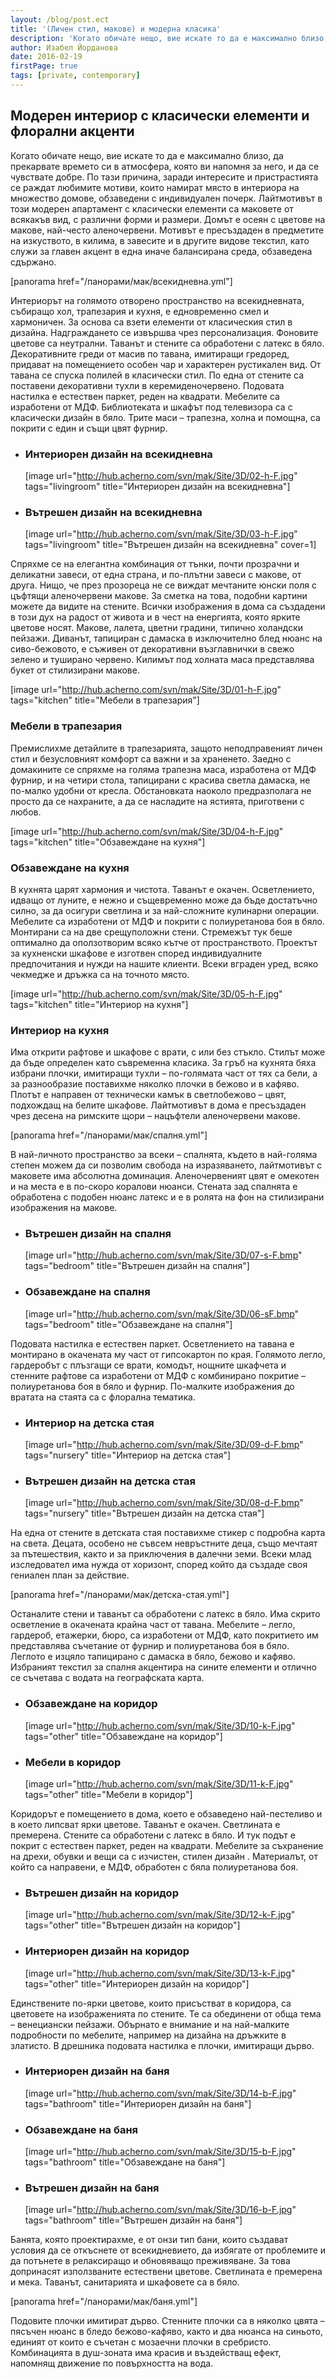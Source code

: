 ```yaml
---
layout: /blog/post.ect
title: '(Личен стил, макове) и модерна класика'
description: 'Когато обичате нещо, вие искате то да е максимално близо, да прекарвате времето си в атмосфера, която ви напомня за него, и да се чувствате добре. По тази причина, заради интересите и пристрастията се раждат любимите мотиви, които намират място в интериора на множество домове, обзаведени с индивидуален почерк. Лайтмотивът в този модерен апартамент с класически елементи са маковете от всякакъв вид, с различни форми и размери. Домът е осеян с цветове на макове, най-често аленочервени. Мотивът е пресъздаден в предметите на изкуството, в килима, в завесите и в другите видове текстил, като служи за главен акцент в една иначе балансирана среда, обзаведена сдържано.'
author: Изабел Йорданова
date: 2016-02-19
firstPage: true
tags: [private, contemporary]
---
```

## **Модерен интериор** с класически елементи и флорални акценти
Когато обичате нещо, вие искате то да е максимално близо, да прекарвате времето си в атмосфера, която ви напомня за него, и да се чувствате добре. По тази причина, заради интересите и пристрастията се раждат любимите мотиви, които намират място в интериора на множество домове, обзаведени с индивидуален почерк. Лайтмотивът в този модерен апартамент с класически елементи са маковете от всякакъв вид, с различни форми и размери. Домът е осеян с цветове на макове, най-често аленочервени. Мотивът е пресъздаден в предметите на изкуството, в килима, в завесите и в другите видове текстил, като служи за главен акцент в една иначе балансирана среда, обзаведена сдържано.

[panorama href="/панорами/мак/всекидневна.yml"]

Интериорът на голямото отворено пространство на всекидневната, събиращо хол, трапезария и кухня, е едновременно смел и хармоничен. За основа са взети елементи от класическия стил в дизайна. Надграждането се извършва чрез персонализация. Фоновите цветове са неутрални. Таванът и стените са обработени с латекс в бяло. Декоративните греди от масив по тавана, имитиращи гредоред, придават на помещението особен чар и характерен рустикален вид. От тавана се спуска полилей в класически стил. По една от стените са поставени декоративни тухли в керемиденочервено. Подовата настилка е естествен паркет, реден на квадрати. Мебелите са изработени от МДФ. Библиотеката и шкафът под телевизора са с класически дизайн в бяло. Трите маси – трапезна, холна и помощна, са покрити с един и същи цвят фурнир.

-   ### Интериорен дизайн на **всекидневна**
    [image url="http://hub.acherno.com/svn/mak/Site/3D/02-h-F.jpg" tags="livingroom" title="Интериорен дизайн на всекидневна"]
-   ### Вътрешен дизайн на **всекидневна**
    [image url="http://hub.acherno.com/svn/mak/Site/3D/03-h-F.jpg" tags="livingroom" title="Вътрешен дизайн на всекидневна" cover=1]

Спряхме се на елегантна комбинация от тънки, почти прозрачни и деликатни завеси, от една страна, и по-плътни завеси с макове, от друга. Нищо, че през прозореца не се виждат мечтаните юнски поля с цъфтящи аленочервени макове. За сметка на това, подобни картини можете да видите на стените. Всички изображения в дома са създадени в този дух на радост от живота и в чест на енергията, която ярките цветове носят. Макове, лалета, цветни градини, типично холандски пейзажи. Диванът, тапициран с дамаска в изключително блед нюанс на сиво-бежовото, е съживен от декоративни възглавнички в свежо зелено и туширано червено. Килимът под холната маса представлява букет от стилизирани макове.

[image url="http://hub.acherno.com/svn/mak/Site/3D/01-h-F.jpg" tags="kitchen" title="Мебели в трапезария"]
### Мебели в **трапезария**

Премислихме детайлите в трапезарията, защото неподправеният личен стил и безусловният комфорт са важни и за храненето. Заедно с домакините се спряхме на голяма трапезна маса, изработена от МДФ фурнир, и на четири стола, тапицирани с красива светла дамаска, не по-малко удобни от кресла. Обстановката наоколо предразполага не просто да се нахраните, а да се насладите на ястията, приготвени с любов.

[image url="http://hub.acherno.com/svn/mak/Site/3D/04-h-F.jpg" tags="kitchen" title="Обзавеждане на кухня"]
### Обзавеждане на **кухня**

В кухнята царят хармония и чистота. Таванът е окачен. Осветлението, идващо от луните, е нежно и същевременно може да бъде достатъчно силно, за да осигури светлина и за най-сложните кулинарни операции. Мебелите са изработени от МДФ и покрити с полиуретанова боя в бяло. Монтирани са на две срещуположни стени. Стремежът тук беше оптимално да оползотворим всяко кътче от пространството. Проектът за кухненски шкафове е изготвен според индивидуалните предпочитания и нужди на нашите клиенти. Всеки вграден уред, всяко чекмедже и дръжка са на точното място.

[image url="http://hub.acherno.com/svn/mak/Site/3D/05-h-F.jpg" tags="kitchen" title="Интериор на кухня"]
### Интериор на **кухня**

Има открити рафтове и шкафове с врати, с или без стъкло. Стилът може да бъде определен като съвременна класика. За гръб на кухнята бяха избрани плочки, имитиращи тухли – по-голямата част от тях са бели, а за разнообразие поставихме няколко плочки в бежово и в кафяво. Плотът е направен от технически камък в светлобежово – цвят, подхождащ на белите шкафове. Лайтмотивът в дома е пресъздаден чрез десена на римските щори – нацъфтели аленочервени макове.

[panorama href="/панорами/мак/спалня.yml"]

В най-личното пространство за всеки – спалнята, където в най-голяма степен можем да си позволим свобода на изразяването, лайтмотивът с маковете има абсолютна доминация. Аленочервеният цвят е омекотен и на места е в по-скоро коралови нюанси. Стената зад спалнята е обработена с подобен нюанс латекс и е в ролята на фон на стилизирани изображения на макове.

-   ### Вътрешен дизайн на **спалня**
    [image url="http://hub.acherno.com/svn/mak/Site/3D/07-s-F.bmp" tags="bedroom" title="Вътрешен дизайн на спалня"]
-   ### Обзавеждане на **спалня**
    [image url="http://hub.acherno.com/svn/mak/Site/3D/06-sF.bmp" tags="bedroom" title="Обзавеждане на спалня"]

Подовата настилка е естествен паркет. Осветлението на тавана е монтирано в окачената му част от гипсокартон по края. Голямото легло, гардеробът с плъзгащи се врати, комодът, нощните шкафчета и стенните рафтове са изработени от МДФ с комбинирано покритие – полиуретанова боя в бяло и фурнир. По-малките изображения до вратата на стаята са с флорална тематика.

-   ### Интериор на **детска стая**
    [image url="http://hub.acherno.com/svn/mak/Site/3D/09-d-F.bmp" tags="nursery" title="Интериор на детска стая"]
-   ### Вътрешен дизайн на **детска стая**
    [image url="http://hub.acherno.com/svn/mak/Site/3D/08-d-F.bmp" tags="nursery" title="Вътрешен дизайн на детска стая"]

На една от стените в детската стая поставихме стикер с подробна карта на света. Децата, особено не съвсем невръстните деца, също мечтаят за пътешествия, както и за приключения в далечни земи. Всеки млад изследовател има нужда от хоризонт, според който да създаде своя гениален план за действие.

[panorama href="/панорами/мак/детска-стая.yml"]

Останалите стени и таванът са обработени с латекс в бяло. Има скрито осветление в окачената крайна част от тавана. Мебелите – легло, гардероб, етажерки, бюро, са изработени от МДФ, като покритието им представлява съчетание от фурнир и полиуретанова боя в бяло. Леглото е изцяло тапицирано с дамаска в бяло, бежово и кафяво. Избраният текстил за спалня акцентира на сините елементи и отлично се съчетава с водата на географската карта.

-   ### Обзавеждане на **коридор**
    [image url="http://hub.acherno.com/svn/mak/Site/3D/10-k-F.jpg" tags="other" title="Обзавеждане на коридор"]
-   ### Мебели в **коридор**
    [image url="http://hub.acherno.com/svn/mak/Site/3D/11-k-F.jpg" tags="other" title="Мебели в коридор"]

Коридорът е помещението в дома, което е обзаведено най-пестеливо и в което липсват ярки цветове. Таванът е окачен. Светлината е премерена. Стените са обработени с латекс в бяло. И тук подът е покрит с естествен паркет, реден на квадрати. Мебелите за съхранение на дрехи, обувки и вещи са с изчистен, стилен дизайн . Материалът, от който са направени, е МДФ, обработен с бяла полиуретанова боя.

-   ### Вътрешен дизайн на **коридор**
    [image url="http://hub.acherno.com/svn/mak/Site/3D/12-k-F.jpg" tags="other" title="Вътрешен дизайн на коридор"]
-   ### Интериорен дизайн на **коридор**
    [image url="http://hub.acherno.com/svn/mak/Site/3D/13-k-F.jpg" tags="other" title="Интериорен дизайн на коридор"]

Единствените по-ярки цветове, които присъстват в коридора, са цветовете на изображенията по стените. Те са обединени от обща тема – венециански пейзажи. Обърнато е внимание и на най-малките подробности по мебелите, например на дизайна на дръжките в златисто. В дрешника подовата настилка е плочки, имитиращи дърво. 

-   ### Интериорен дизайн на **баня**
    [image url="http://hub.acherno.com/svn/mak/Site/3D/14-b-F.jpg" tags="bathroom" title="Интериорен дизайн на баня"]
-   ### Обзавеждане на **баня**
    [image url="http://hub.acherno.com/svn/mak/Site/3D/15-b-F.jpg" tags="bathroom" title="Обзавеждане на баня"]
-   ### Вътрешен дизайн на **баня**
    [image url="http://hub.acherno.com/svn/mak/Site/3D/16-b-F.jpg" tags="bathroom" title="Вътрешен дизайн на баня"]

Банята, която проектирахме, е от онзи тип бани, които създават условия да се откъснете от всекидневието, да избягате от проблемите и да потънете в релаксиращо и обновяващо преживяване. За това допринасят използваните естествени цветове. Светлината е премерена и мека. Таванът, санитарията и шкафовете са в бяло.

[panorama href="/панорами/мак/баня.yml"]

Подовите плочки имитират дърво. Стенните плочки са в няколко цвята – пясъчен нюанс в бледо бежово-кафяво, както и два нюанса на синьото, единият от които е съчетан с мозаечни плочки в сребристо. Комбинацията в душ-зоната има красив и въздействащ ефект, напомнящ движение по повърхността на вода.